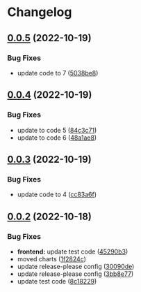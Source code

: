 # Changelog

## [0.0.5](https://github.com/itsnotapt/test-release-please/compare/test-v0.0.4...test-v0.0.5) (2022-10-19)


### Bug Fixes

* update code to 7 ([5038be8](https://github.com/itsnotapt/test-release-please/commit/5038be8f2a2456f05686f495558ffcc0862c27f0))

## [0.0.4](https://github.com/itsnotapt/test-release-please/compare/test-v0.0.3...test-v0.0.4) (2022-10-19)


### Bug Fixes

* update to code 5 ([84c3c71](https://github.com/itsnotapt/test-release-please/commit/84c3c716d7e6528d24398eb137691c2730c2d663))
* update to code 6 ([48a1ae8](https://github.com/itsnotapt/test-release-please/commit/48a1ae8809c9797fabceec4fb868385aed38829b))

## [0.0.3](https://github.com/itsnotapt/test-release-please/compare/test-v0.0.2...test-v0.0.3) (2022-10-19)


### Bug Fixes

* update code to 4 ([cc83a6f](https://github.com/itsnotapt/test-release-please/commit/cc83a6fb2bcbc7ebf05bdfa34b215f9f2e3d8892))

## [0.0.2](https://github.com/itsnotapt/test-release-please/compare/v0.0.1...v0.0.2) (2022-10-18)


### Bug Fixes

* **frontend:** update test code ([45290b3](https://github.com/itsnotapt/test-release-please/commit/45290b37bfefc94104daf1ca23edbdba22791f3d))
* moved charts ([1f2824c](https://github.com/itsnotapt/test-release-please/commit/1f2824c985fab6f82d18c248dbe1f17eede4cf41))
* update release-please config ([30090de](https://github.com/itsnotapt/test-release-please/commit/30090deef0c5663df4da214b29de3befb237509d))
* update release-please config ([3bb8e77](https://github.com/itsnotapt/test-release-please/commit/3bb8e7796bb89552cbb52084b86907c01685edf0))
* update test code ([8c18229](https://github.com/itsnotapt/test-release-please/commit/8c18229d5e1911fcd7426fb65494f0ac7b37cad5))
